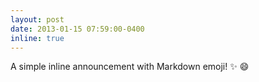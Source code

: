 ```yaml
---
layout: post
date: 2013-01-15 07:59:00-0400
inline: true
---
```


A simple inline announcement with Markdown emoji! :sparkles: :smile:
